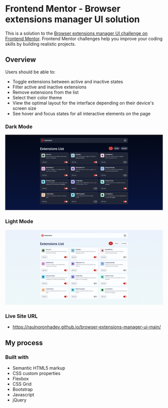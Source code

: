 # Frontend Mentor - Browser extensions manager UI solution

This is a solution to the [Browser extensions manager UI challenge on Frontend Mentor](https://www.frontendmentor.io/challenges/browser-extension-manager-ui-yNZnOfsMAp). Frontend Mentor challenges help you improve your coding skills by building realistic projects. 

## Overview

Users should be able to:

- Toggle extensions between active and inactive states
- Filter active and inactive extensions
- Remove extensions from the list
- Select their color theme
- View the optimal layout for the interface depending on their device's screen size
- See hover and focus states for all interactive elements on the page

### Dark Mode

![](./design/final/final-result-dark-mode.png)

### Light Mode

![](./design/final/final-result-light-mode.png)

### Live Site URL
- https://raulnoronhadev.github.io/browser-extensions-manager-ui-main/

## My process

### Built with

- Semantic HTML5 markup
- CSS custom properties
- Flexbox
- CSS Grid
- Bootstrap
- Javascript
- jQuery
